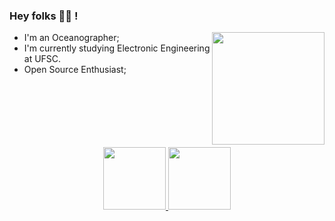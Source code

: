 ### Hey folks 🖖🏽 ! 
<p>
  <img height="180em" align="right"  src="https://cdn.discordapp.com/attachments/884532603305226293/894813594032672778/gif_github.gif">
</p>

- I'm an Oceanographer;
- I'm currently studying Electronic Engineering at UFSC.
- Open Source Enthusiast;

<br/>
<br/>
<br/>
<br/>
<br/>
<br/>

<div align="center">
  <a href="https://github.com/allerif">
  <img height="100em" src="https://github-readme-stats.vercel.app/api?username=allerif&show_icons=true&theme=dracula&include_all_commits=true&count_private=true"/>
  <img height="100em" src="https://github-readme-stats.vercel.app/api/top-langs/?username=allerif&layout=compact&langs_count=7&theme=dracula"/>
</div>
